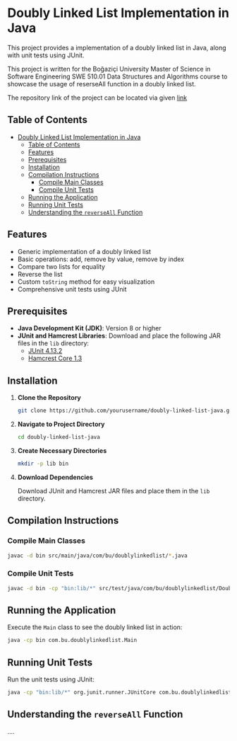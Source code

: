 # Doubly Linked List Implementation in Java

This project provides a implementation of a doubly linked list in Java, along with unit tests using JUnit. 

This project is written for the Boğaziçi University Master of Science in Software Engineering SWE 510.01 Data Structures and Algorithms course to showcase the usage of reserseAll function in a doubly linked list.

The repository link of the project can be located via given [link](https://github.com/Yusufss4/doubly-linked-list-java)

## Table of Contents

- [Doubly Linked List Implementation in Java](#doubly-linked-list-implementation-in-java)
  - [Table of Contents](#table-of-contents)
  - [Features](#features)
  - [Prerequisites](#prerequisites)
  - [Installation](#installation)
  - [Compilation Instructions](#compilation-instructions)
    - [Compile Main Classes](#compile-main-classes)
    - [Compile Unit Tests](#compile-unit-tests)
  - [Running the Application](#running-the-application)
  - [Running Unit Tests](#running-unit-tests)
  - [Understanding the `reverseAll` Function](#understanding-the-reverseall-function)

## Features

- Generic implementation of a doubly linked list
- Basic operations: add, remove by value, remove by index
- Compare two lists for equality
- Reverse the list
- Custom `toString` method for easy visualization
- Comprehensive unit tests using JUnit

## Prerequisites

- **Java Development Kit (JDK)**: Version 8 or higher
- **JUnit and Hamcrest Libraries**: Download and place the following JAR files in the `lib` directory:
  - [JUnit 4.13.2](https://search.maven.org/remotecontent?filepath=junit/junit/4.13.2/junit-4.13.2.jar)
  - [Hamcrest Core 1.3](https://search.maven.org/remotecontent?filepath=org/hamcrest/hamcrest-core/1.3/hamcrest-core-1.3.jar)

## Installation

1. **Clone the Repository**

   ```bash
   git clone https://github.com/yourusername/doubly-linked-list-java.git
   ```

2. **Navigate to Project Directory**

   ```bash
   cd doubly-linked-list-java
   ```

3. **Create Necessary Directories**

   ```bash
   mkdir -p lib bin
   ```

4. **Download Dependencies**

   Download JUnit and Hamcrest JAR files and place them in the `lib` directory.

## Compilation Instructions

### Compile Main Classes

```bash
javac -d bin src/main/java/com/bu/doublylinkedlist/*.java
```

### Compile Unit Tests

```bash
javac -d bin -cp "bin:lib/*" src/test/java/com/bu/doublylinkedlist/DoublyLinkedListTest.java
```
## Running the Application

Execute the `Main` class to see the doubly linked list in action:

```bash
java -cp bin com.bu.doublylinkedlist.Main
```

## Running Unit Tests

Run the unit tests using JUnit:

```bash
java -cp "bin:lib/*" org.junit.runner.JUnitCore com.bu.doublylinkedlist.DoublyLinkedListTest
```

## Understanding the `reverseAll` Function

....